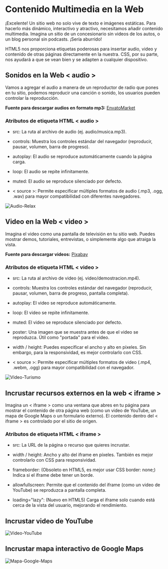 # Contenido Multimedia en la Web

¡Excelente! Un sitio web no solo vive de texto e imágenes estáticas. Para hacerlo más dinámico, interactivo y atractivo, necesitamos añadir contenido multimedia. Imagina un sitio de un concesionario sin videos de los autos, o un blog personal sin podcasts. ¡Sería aburrido!

HTML5 nos proporciona etiquetas poderosas para insertar audio, video y contenido de otras páginas directamente en la nuestra. CSS, por su parte, nos ayudará a que se vean bien y se adapten a cualquier dispositivo.

## Sonidos en la Web < audio >

Vamos a agregar el audio a manera de un reproductor de radio que pones en tu sitio, podemos reproducir una canción o sonido, los usuarios pueden controlar la reproducción.

**Fuente para descargar audios en formato mp3:** [EnvatoMarket](https://audiojungle.net/)  

### Atributos de etiqueta HTML < audio >

- src: La ruta al archivo de audio (ej. audio/musica.mp3).  

- controls: Muestra los controles estándar del navegador (reproducir, pausar, volumen, barra de progreso).  

- autoplay: El audio se reproduce automáticamente cuando la página carga.  

- loop: El audio se repite infinitamente.  

- muted: El audio se reproduce silenciado por defecto.  

- < source >: Permite especificar múltiples formatos de audio (.mp3, .ogg, .wav) para mayor compatibilidad con diferentes navegadores. 

![Audio-Relax](/07_session/resources/image/audio-web.png)  

## Video en la Web < video >

Imagina el video como una pantalla de televisión en tu sitio web. Puedes mostrar demos, tutoriales, entrevistas, o simplemente algo que atraiga la vista.

**Fuente para descargar videos:** [Pixabay](https://pixabay.com/es/videos/)  

### Atributos de etiqueta HTML < video >

- src: La ruta al archivo de video (ej. video/demostracion.mp4).  

- controls: Muestra los controles estándar del navegador (reproducir, pausar, volumen, barra de progreso, pantalla completa).  

- autoplay: El video se reproduce automáticamente.  

- loop: El video se repite infinitamente.  

- muted: El video se reproduce silenciado por defecto.  

- poster: Una imagen que se muestra antes de que el video se reproduzca. Útil como "portada" para el video.  

- width / height: Puedes especificar el ancho y alto en píxeles. Sin embargo, para la responsividad, es mejor controlarlo con CSS.  

- < source >: Permite especificar múltiples formatos de video (.mp4, .webm, .ogg) para mayor compatibilidad con el navegador.

![Video-Turismo](/07_session/resources/image/video-web.png)  


## Incrustar recursos externos en la web < iframe >

Imagina un < iframe > como una ventana que abres en tu página para mostrar el contenido de otra página web (como un video de YouTube, un mapa de Google Maps o un formulario externo). El contenido dentro del < iframe > es controlado por el sitio de origen.

### Atributos de etiqueta HTML < iframe >  

- src: La URL de la página o recurso que quieres incrustar.  

- width / height: Ancho y alto del iframe en píxeles. También es mejor controlarlo con CSS para responsividad.  

- frameborder: (Obsoleto en HTML5, es mejor usar CSS border: none;) Indica si el iframe debe tener un borde.

- allowfullscreen: Permite que el contenido del iframe (como un video de YouTube) se reproduzca a pantalla completa.  

- loading="lazy": (Nuevo en HTML5) Carga el iframe solo cuando está cerca de la vista del usuario, mejorando el rendimiento.  

## Incrustar video de YouTube  

![Video-YouTube](/07_session/resources/image/youtube-web.png)  


## Incrustar mapa interactivo de Google Maps

![Mapa-Google-Maps](/07_session/resources/image/mapa-web.png)  
